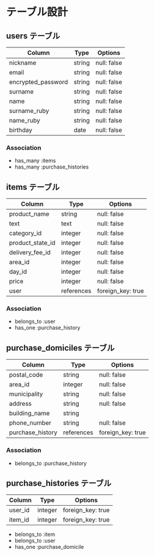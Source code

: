 # テーブル設計

## users テーブル

| Column             | Type     | Options     |
| ------------------ | -------- | ----------- |
| nickname           | string   | null: false |
| email              | string   | null: false |
| encrypted_password | string   | null: false |
| surname            | string   | null: false |
| name               | string   | null: false |
| surname_ruby       | string   | null: false |
| name_ruby          | string   | null: false |
| birthday           | date     | null: false |

### Association

- has_many :items
- has_many :purchase_histories

## items テーブル

| Column           | Type       | Options           |
| ---------------- | ---------- | ----------------- |
| product_name     | string     | null: false       |
| text             | text       | null: false       |
| category_id      | integer    | null: false       |
| product_state_id | integer    | null: false       |
| delivery_fee_id  | integer    | null: false       |
| area_id          | integer    | null: false       |
| day_id           | integer    | null: false       |
| price            | integer    | null: false       |
| user             | references | foreign_key: true |

### Association

- belongs_to :user
- has_one    :purchase_history

## purchase_domiciles テーブル

| Column           | Type       | Options           |
| ---------------- | ---------- | ----------------- |
| postal_code      | string     | null: false       |
| area_id          | integer    | null: false       |
| municipality     | string     | null: false       |
| address          | string     | null: false       |
| building_name    | string     |                   |
| phone_number     | string     | null: false       |
| purchase_history | references | foreign_key: true |

### Association

- belongs_to :purchase_history

## purchase_histories テーブル
| Column    | Type       | Options           |
| --------- | ---------- | ----------------- |
| user_id   | integer    | foreign_key: true |
| item_id   | integer    | foreign_key: true |

- belongs_to :item
- belongs_to :user
- has_one    :purchase_domicile
